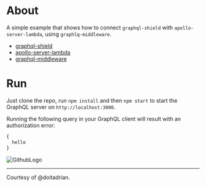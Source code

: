 # About

A simple example that shows how to connect `graphql-shield` with `apollo-server-lambda`, using `graphlq-middleware`.

- [graphql-shield](https://github.com/maticzav/graphql-shield)
- [apollo-server-lambda](https://github.com/apollographql/apollo-server/blob/master/docs/source/deployment/lambda.md)
- [graphql-middleware](https://github.com/prisma/graphql-middleware)

# Run

Just clone the repo, run `npm install` and then `npm start` to start the GraphQL server on `http://localhost:3000`.

Running the following query in your GraphQL client will result with an authorization error:

```graphql
{
  hello
}
```

![GithubLogo](https://cdn.pbrd.co/images/HUNlLBs.png)

---

Courtesy of @doitadrian.
